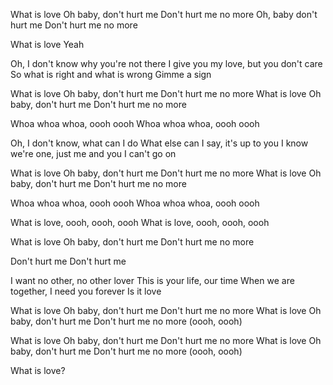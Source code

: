 What is love
Oh baby, don't hurt me
Don't hurt me no more
Oh, baby don't hurt me
Don't hurt me no more

What is love
Yeah

Oh, I don't know why you're not there
I give you my love, but you don't care
So what is right and what is wrong
Gimme a sign

What is love
Oh baby, don't hurt me
Don't hurt me no more
What is love
Oh baby, don't hurt me
Don't hurt me no more

Whoa whoa whoa, oooh oooh
Whoa whoa whoa, oooh oooh

Oh, I don't know, what can I do
What else can I say, it's up to you
I know we're one, just me and you
I can't go on

What is love
Oh baby, don't hurt me
Don't hurt me no more
What is love
Oh baby, don't hurt me
Don't hurt me no more

Whoa whoa whoa, oooh oooh
Whoa whoa whoa, oooh oooh

What is love, oooh, oooh, oooh
What is love, oooh, oooh, oooh

What is love
Oh baby, don't hurt me
Don't hurt me no more

Don't hurt me
Don't hurt me

I want no other, no other lover
This is your life, our time
When we are together, I need you forever
Is it love

What is love
Oh baby, don't hurt me
Don't hurt me no more
What is love
Oh baby, don't hurt me
Don't hurt me no more (oooh, oooh)

What is love
Oh baby, don't hurt me
Don't hurt me no more
What is love
Oh baby, don't hurt me
Don't hurt me no more (oooh, oooh)

What is love?
